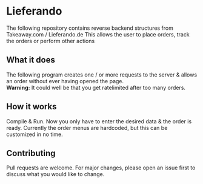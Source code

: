 # Lieferando

The following repository contains reverse backend structures from Takeaway.com / Lieferando.de
This allows the user to place orders, track the orders or perform other actions

## What it does
The following program creates one / or more requests to the server & allows an order without ever having opened the page.  
**Warning:** It could well be that you get ratelimited after too many orders.

## How it works
Compile & Run. Now you only have to enter the desired data & the order is ready.
Currently the order menus are hardcoded, but this can be customized in no time.

## Contributing
Pull requests are welcome. For major changes, please open an issue first to discuss what you would like to change.
